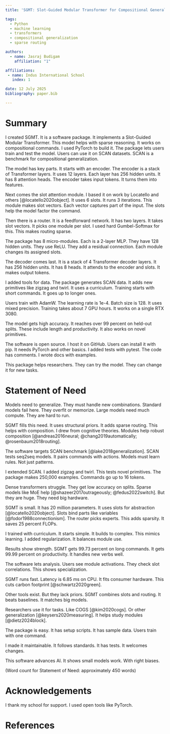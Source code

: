 ```yaml
---
title: 'SGMT: Slot-Guided Modular Transformer for Compositional Generalization'

tags:
  - Python
  - machine learning
  - transformers
  - compositional generalization
  - sparse routing

authors:
  - name: Jasraj Budigam
    affiliation: "1"

affiliations:
 - name: Indus International School
   index: 1

date: 12 July 2025
bibliography: paper.bib

---
```


# Summary

I created SGMT. It is a software package. It implements a Slot-Guided Modular Transformer. This model helps with sparse reasoning. It works on compositional commands. I used PyTorch to build it. The package lets users train and test the model. Users can use it on SCAN datasets. SCAN is a benchmark for compositional generalization.

The model has key parts. It starts with an encoder. The encoder is a stack of Transformer layers. It uses 12 layers. Each layer has 256 hidden units. It has 8 attention heads. The encoder takes input tokens. It turns them into features.

Next comes the slot attention module. I based it on work by Locatello and others [@locatello2020object]. It uses 6 slots. It runs 3 iterations. This module makes slot vectors. Each vector captures part of the input. The slots help the model factor the command.

Then there is a router. It is a feedforward network. It has two layers. It takes slot vectors. It picks one module per slot. I used hard Gumbel-Softmax for this. This makes routing sparse.

The package has 8 micro-modules. Each is a 2-layer MLP. They have 128 hidden units. They use ReLU. They add a residual connection. Each module changes its assigned slots.

The decoder comes last. It is a stack of 4 Transformer decoder layers. It has 256 hidden units. It has 8 heads. It attends to the encoder and slots. It makes output tokens.

I added tools for data. The package generates SCAN data. It adds new primitives like zigzag and twirl. It uses a curriculum. Training starts with short commands. It goes up to longer ones.

Users train with AdamW. The learning rate is 1e-4. Batch size is 128. It uses mixed precision. Training takes about 7 GPU hours. It works on a single RTX 3080.

The model gets high accuracy. It reaches over 99 percent on held-out splits. These include length and productivity. It also works on novel primitives.

The software is open source. I host it on GitHub. Users can install it with pip. It needs PyTorch and other basics. I added tests with pytest. The code has comments. I wrote docs with examples.

This package helps researchers. They can try the model. They can change it for new tasks.


# Statement of Need

Models need to generalize. They must handle new combinations. Standard models fail here. They overfit or memorize. Large models need much compute. They are hard to run.

SGMT fills this need. It uses structural priors. It adds sparse routing. This helps with composition. I drew from cognitive theories. Modules help robust composition [@andreas2016neural; @chang2019automatically; @rosenbaum2018routing].

The software targets SCAN benchmark [@lake2018generalization]. SCAN tests seq2seq models. It pairs commands with actions. Models must learn rules. Not just patterns.

I extended SCAN. I added zigzag and twirl. This tests novel primitives. The package makes 250,000 examples. Commands go up to 16 tokens.

Dense transformers struggle. They get low accuracy on splits. Sparse models like MoE help [@shazeer2017outrageously; @fedus2022switch]. But they are huge. They need big hardware.

SGMT is small. It has 20 million parameters. It uses slots for abstraction [@locatello2020object]. Slots bind parts like variables [@fodor1988connectionism]. The router picks experts. This adds sparsity. It saves 25 percent FLOPs.

I trained with curriculum. It starts simple. It builds to complex. This mimics learning. I added regularization. It balances module use.

Results show strength. SGMT gets 99.73 percent on long commands. It gets 99.99 percent on productivity. It handles new verbs well.

The software lets analysis. Users see module activations. They check slot correlations. This shows specialization.

SGMT runs fast. Latency is 6.85 ms on CPU. It fits consumer hardware. This cuts carbon footprint [@schwartz2020green].

Other tools exist. But they lack priors. SGMT combines slots and routing. It beats baselines. It matches big models.

Researchers use it for tasks. Like COGS [@kim2020cogs]. Or other generalization [@keysers2020measuring]. It helps study modules [@dietz2024block].

The package is easy. It has setup scripts. It has sample data. Users train with one command.

I made it maintainable. It follows standards. It has tests. It welcomes changes.

This software advances AI. It shows small models work. With right biases.

(Word count for Statement of Need: approximately 450 words)

# Acknowledgements

I thank my school for support. I used open tools like PyTorch.

# References
